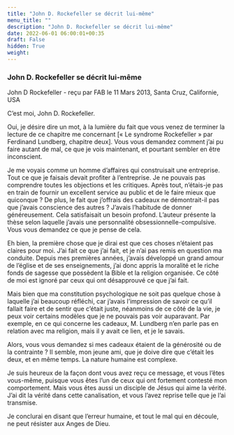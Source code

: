 ```yaml
---
title: "John D. Rockefeller se décrit lui-même"
menu_title: ""
description: "John D. Rockefeller se décrit lui-même"
date: 2022-06-01 06:00:01+00:35
draft: False
hidden: True
weight:
---
```

### John D. Rockefeller se décrit lui-même

John D Rockefeller - reçu par FAB le 11 Mars 2013, Santa Cruz, Californie, USA

C’est moi, John D. Rockefeller.

Oui, je désire dire un mot, à la lumière du fait que vous venez de terminer la lecture de ce chapitre me concernant [« Le syndrome Rockefeller » par Ferdinand Lundberg, chapitre deux]. Vous vous demandez comment j’ai pu faire autant de mal, ce que je vois maintenant, et pourtant sembler en être inconscient.

Je me voyais comme un homme d’affaires qui construisait une entreprise. Tout ce que je faisais devait profiter à l’entreprise. Je ne pouvais pas comprendre toutes les objections et les critiques. Après tout, n’étais-je pas en train de fournir un excellent service au public et de le faire mieux que quiconque ? De plus, le fait que j’offrais des cadeaux ne démontrait-il pas que j’avais conscience des autres ? J’avais l’habitude de donner généreusement. Cela satisfaisait un besoin profond. L’auteur présente la thèse selon laquelle j’avais une personnalité obsessionnelle-compulsive. Vous vous demandez ce que je pense de cela.

Eh bien, la première chose que je dirai est que ces choses n’étaient pas claires pour moi. J’ai fait ce que j’ai fait, et je n’ai pas remis en question ma conduite. Depuis mes premières années, j’avais développé un grand amour de l’église et de ses enseignements, j’ai donc appris la moralité et le riche fonds de sagesse que possèdent la Bible et la religion organisée. Ce côté de moi est ignoré par ceux qui ont désapprouvé ce que j’ai fait.

Mais bien que ma constitution psychologique ne soit pas quelque chose à laquelle j’ai beaucoup réfléchi, car j’avais l’impression de savoir ce qu’il fallait faire et de sentir que c’était juste, néanmoins de ce côté de la vie, je peux voir certains modèles que je ne pouvais pas voir auparavant. Par exemple, en ce qui concerne les cadeaux, M. Lundberg n’en parle pas en relation avec ma religion, mais il y avait ce lien, et je le savais.

Alors, vous vous demandez si mes cadeaux étaient de la générosité ou de la contrainte ? Il semble, mon jeune ami, que je doive dire que c’était les deux, et en même temps. La nature humaine est complexe.

Je suis heureux de la façon dont vous avez reçu ce message, et vous l’êtes vous-même, puisque vous êtes l’un de ceux qui ont fortement contesté mon comportement. Mais vous êtes aussi un disciple de Jésus qui aime la vérité. J’ai dit la vérité dans cette canalisation, et vous l’avez reprise telle que je l’ai transmise.

Je conclurai en disant que l’erreur humaine, et tout le mal qui en découle, ne peut résister aux Anges de Dieu.





